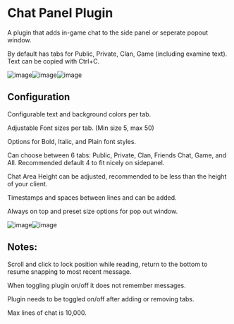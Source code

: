 # Chat Panel Plugin

A plugin that adds in-game chat to the side panel or seperate popout window. 

By default has tabs for Public, Private, Clan, Game (including examine text). Text can be copied with Ctrl+C.


![image](https://github.com/Yenof/chat-panel/assets/122739279/1d60a059-4b70-409b-b171-e8bc84036bc8)![image](https://github.com/Yenof/chat-panel/assets/122739279/18919a6b-128a-4699-ae2a-436bcc29289b)![image](https://github.com/Yenof/chat-panel/assets/122739279/f554cf60-a052-4fad-8ed5-d4d58672d4cf)












## Configuration

Configurable text and background colors per tab. 

Adjustable Font sizes per tab. (Min size 5, max 50)

Options for Bold, Italic, and Plain font styles. 

Can choose between 6 tabs: Public, Private, Clan, Friends Chat, Game, and All. Recommended default 4 to fit nicely on sidepanel. 

Chat Area Height can be adjusted, recommended to be less than the height of your client. 

Timestamps and spaces between lines and can be added.

Always on top and preset size options for pop out window.

![image](https://github.com/Yenof/chat-panel/assets/122739279/060f0eba-b1df-46e9-9460-b81ac2a4116f)![image](https://github.com/Yenof/chat-panel/assets/122739279/01688c70-a715-4bd5-b807-215c8b4a8df5)





## Notes:

Scroll and click to lock position while reading, return to the bottom to resume snapping to most recent message.

When toggling plugin on/off it does not remember messages. 

Plugin needs to be toggled on/off after adding or removing tabs.

Max lines of chat is 10,000.
